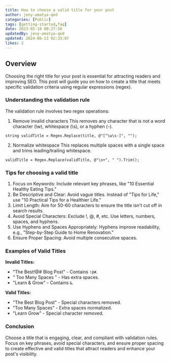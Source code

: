 ```yaml
---
title: How to choose a valid title for your post
author: jeny-amatya-qed
categories: [Public]
tags: [getting-started,faq]
date: 2023-05-18 00:27:58 
updatedBy: jeny-amatya-qed
updated: 2024-06-13 02:33:07 
likes: 2
---
```


## Overview
Choosing the right title for your post is essential for attracting readers and improving SEO. This post will guide you on how to create a title that meets specific validation criteria using regular expressions (regex).


### Understanding the validation rule
The validation rule involves two regex operations:
1. Remove invalid characters
This removes any character that is not a word character (\w), whitespace (\s), or a hyphen (-).
```
string validTitle = Regex.Replace(title, @"[^\w\s-]", "");
```

2. Normalize whitespace
This replaces multiple spaces with a single space and trims leading/trailing whitespace.
```
validTitle = Regex.Replace(validTitle, @"\s+", " ").Trim();
```


### Tips for choosing a valid title
1. Focus on Keywords: Include relevant key phrases, like "10 Essential Healthy Eating Tips."
2. Be Descriptive and Clear: Avoid vague titles. Instead of "Tips for Life," use "10 Practical Tips for a Healthier Life."
3. Limit Length: Aim for 50-60 characters to ensure the title isn't cut off in search results.
4. Avoid Special Characters: Exclude !, @, #, etc. Use letters, numbers, spaces, and hyphens.
5. Use Hyphens and Spaces Appropriately: Hyphens improve readability, e.g., "Step-by-Step Guide to Home Renovation."
6. Ensure Proper Spacing: Avoid multiple consecutive spaces.

### Examples of Valid Titles
**Invalid Titles:**
* "The Best!@# Blog Post" - Contains `!@#`.
* "    Too Many     Spaces   " - Has extra spaces.
* "Learn & Grow" - Contains `&`.

**Valid Titles:**
* "The Best Blog Post" - Special characters removed.
* "Too Many Spaces" - Extra spaces normalized.
* "Learn Grow" - Special character removed.

### Conclusion
Choose a title that is engaging, clear, and compliant with validation rules. Focus on key phrases, avoid special characters, and ensure proper spacing to create effective and valid titles that attract readers and enhance your post's visibility. 

